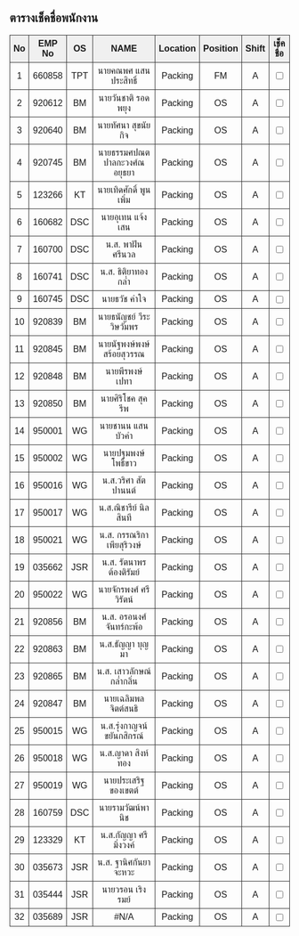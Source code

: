 <!DOCTYPE html>
<html lang="th">
<head>
  <meta charset="UTF-8">
  <title>ตารางเช็คชื่อพนักงาน</title>
  <style>
    body { font-family: "Tahoma", sans-serif; margin: 20px; }
    table { border-collapse: collapse; width: 100%; }
    th, td {
      border: 1px solid #333;
      padding: 6px;
      text-align: center;
    }
    th { background: #f0f0f0; }
    .checked { background: #c8e6c9; }
  </style>
</head>
<body>
  <h2>ตารางเช็คชื่อพนักงาน</h2>
  <table id="checkinTable">
    <thead>
      <tr>
        <th>No</th>
        <th>EMP No</th>
        <th>OS</th>
        <th>NAME</th>
        <th>Location</th>
        <th>Position</th>
        <th>Shift</th>
        <th>เช็คชื่อ</th>
      </tr>
    </thead>
    <tbody>
      <tr><td>1</td><td>660858</td><td>TPT</td><td>นายคณพศ แสนประสิทธิ์</td><td>Packing</td><td>FM</td><td>A</td><td><input type="checkbox"></td></tr>
      <tr><td>2</td><td>920612</td><td>BM</td><td>นายวันชาติ รอดพยุง</td><td>Packing</td><td>OS</td><td>A</td><td><input type="checkbox"></td></tr>
      <tr><td>3</td><td>920640</td><td>BM</td><td>นายทัศนา สุขนัยกิจ</td><td>Packing</td><td>OS</td><td>A</td><td><input type="checkbox"></td></tr>
      <tr><td>4</td><td>920745</td><td>BM</td><td>นายธรรมศปณต ปาลกะวงศ์ณอยุธยา</td><td>Packing</td><td>OS</td><td>A</td><td><input type="checkbox"></td></tr>
      <tr><td>5</td><td>123266</td><td>KT</td><td>นายเทิดศักดิ์ พูนเพิ่ม</td><td>Packing</td><td>OS</td><td>A</td><td><input type="checkbox"></td></tr>
      <tr><td>6</td><td>160682</td><td>DSC</td><td>นายอุเทน แจ้งเสน</td><td>Packing</td><td>OS</td><td>A</td><td><input type="checkbox"></td></tr>
      <tr><td>7</td><td>160700</td><td>DSC</td><td>น.ส. พาฝัน ศรีนวล</td><td>Packing</td><td>OS</td><td>A</td><td><input type="checkbox"></td></tr>
      <tr><td>8</td><td>160741</td><td>DSC</td><td>น.ส. ธิติยาทองกล่ำ</td><td>Packing</td><td>OS</td><td>A</td><td><input type="checkbox"></td></tr>
      <tr><td>9</td><td>160745</td><td>DSC</td><td>นายธวัช คำใจ</td><td>Packing</td><td>OS</td><td>A</td><td><input type="checkbox"></td></tr>
      <tr><td>10</td><td>920839</td><td>BM</td><td>นายธนัญชย์ วีระวิษวัมพร</td><td>Packing</td><td>OS</td><td>A</td><td><input type="checkbox"></td></tr>
      <tr><td>11</td><td>920845</td><td>BM</td><td>นายนัฐพงษ์พงษ์ สร้อยสุวรรณ</td><td>Packing</td><td>OS</td><td>A</td><td><input type="checkbox"></td></tr>
      <tr><td>12</td><td>920848</td><td>BM</td><td>นายพีรพงษ์ เปทา</td><td>Packing</td><td>OS</td><td>A</td><td><input type="checkbox"></td></tr>
      <tr><td>13</td><td>920850</td><td>BM</td><td>นายศิริโชค สุครีพ</td><td>Packing</td><td>OS</td><td>A</td><td><input type="checkbox"></td></tr>
      <tr><td>14</td><td>950001</td><td>WG</td><td>นายชานน แสนบัวคำ</td><td>Packing</td><td>OS</td><td>A</td><td><input type="checkbox"></td></tr>
      <tr><td>15</td><td>950002</td><td>WG</td><td>นายปฐมพงษ์ โพธิ์ขาว</td><td>Packing</td><td>OS</td><td>A</td><td><input type="checkbox"></td></tr>
      <tr><td>16</td><td>950016</td><td>WG</td><td>น.ส.วริศา สัตปานนต์</td><td>Packing</td><td>OS</td><td>A</td><td><input type="checkbox"></td></tr>
      <tr><td>17</td><td>950017</td><td>WG</td><td>น.ส.ณิชารีย์ นิลสินที</td><td>Packing</td><td>OS</td><td>A</td><td><input type="checkbox"></td></tr>
      <tr><td>18</td><td>950021</td><td>WG</td><td>น.ส. กรรณริกา เพียสุริวงษ์</td><td>Packing</td><td>OS</td><td>A</td><td><input type="checkbox"></td></tr>
      <tr><td>19</td><td>035662</td><td>JSR</td><td>น.ส. รัตนาพรต้องติรัมย์</td><td>Packing</td><td>OS</td><td>A</td><td><input type="checkbox"></td></tr>
      <tr><td>20</td><td>950022</td><td>WG</td><td>นายจักรพงศ์ ศรีวิรัตน์</td><td>Packing</td><td>OS</td><td>A</td><td><input type="checkbox"></td></tr>
      <tr><td>21</td><td>920856</td><td>BM</td><td>น.ส. อรอนงศ์ จันทร์กะพ้อ</td><td>Packing</td><td>OS</td><td>A</td><td><input type="checkbox"></td></tr>
      <tr><td>22</td><td>920863</td><td>BM</td><td>น.ส.ธัญญา บุญมา</td><td>Packing</td><td>OS</td><td>A</td><td><input type="checkbox"></td></tr>
      <tr><td>23</td><td>920865</td><td>BM</td><td>น.ส. เสาวลักษณ์ กล่ำกลิ่น</td><td>Packing</td><td>OS</td><td>A</td><td><input type="checkbox"></td></tr>
      <tr><td>24</td><td>920847</td><td>BM</td><td>นายเฉลิมพล จิตต์สนธิ</td><td>Packing</td><td>OS</td><td>A</td><td><input type="checkbox"></td></tr>
      <tr><td>25</td><td>950015</td><td>WG</td><td>น.ส.รุ่งกาญจน์ ขยันกสิกรณ์</td><td>Packing</td><td>OS</td><td>A</td><td><input type="checkbox"></td></tr>
      <tr><td>26</td><td>950018</td><td>WG</td><td>น.ส.ญาดา สิงห์ทอง</td><td>Packing</td><td>OS</td><td>A</td><td><input type="checkbox"></td></tr>
      <tr><td>27</td><td>950019</td><td>WG</td><td>นายประเสริฐ ของเขตต์</td><td>Packing</td><td>OS</td><td>A</td><td><input type="checkbox"></td></tr>
      <tr><td>28</td><td>160759</td><td>DSC</td><td>นายรามวัฒน์พานิช</td><td>Packing</td><td>OS</td><td>A</td><td><input type="checkbox"></td></tr>
      <tr><td>29</td><td>123329</td><td>KT</td><td>น.ส.กัญญา ศรีมิ่งวงค์</td><td>Packing</td><td>OS</td><td>A</td><td><input type="checkbox"></td></tr>
      <tr><td>30</td><td>035673</td><td>JSR</td><td>น.ส. ฐานิศกันยา จะหวะ</td><td>Packing</td><td>OS</td><td>A</td><td><input type="checkbox"></td></tr>
      <tr><td>31</td><td>035444</td><td>JSR</td><td>นายวรอน เริงรมย์</td><td>Packing</td><td>OS</td><td>A</td><td><input type="checkbox"></td></tr>
      <tr><td>32</td><td>035689</td><td>JSR</td><td>#N/A</td><td>Packing</td><td>OS</td><td>A</td><td><input type="checkbox"></td></tr>
    </tbody>
  </table>

  <script>
    // บันทึกสถานะ checkbox ไว้ใน LocalStorage
    const checkboxes = document.querySelectorAll("input[type=checkbox]");
    checkboxes.forEach((cb, i) => {
      if(localStorage.getItem("check"+i) === "true") {
        cb.checked = true;
        cb.closest("tr").classList.add("checked");
      }
      cb.addEventListener("change", () => {
        localStorage.setItem("check"+i, cb.checked);
        if(cb.checked){
          cb.closest("tr").classList.add("checked");
        } else {
          cb.closest("tr").classList.remove("checked");
        }
      });
    });
  </script>
</body>
</html>